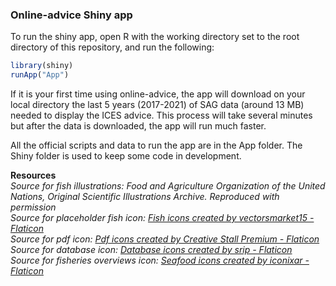 ### Online-advice Shiny app

To run the shiny app, open R with the working directory set to the root directory of this repository, and run the following:

```r
library(shiny)
runApp("App")
```

If it is your first time using online-advice, the app will download on your local directory the last 5 years (2017-2021) of SAG data (around 13 MB) needed to display the ICES advice. This process will take several minutes but after the data is downloaded, the app will run much faster.

All the official scripts and data to run the app are in the App folder. The Shiny folder is used to keep some code in development.

<b>Resources</b><br/>
<i>Source for fish illustrations: Food and Agriculture Organization of the United Nations, Original Scientific Illustrations Archive. Reproduced with permission <br/>
Source for placeholder fish icon: <a href="https://www.flaticon.com/free-icons/fish" title="fish icons">Fish icons created by vectorsmarket15 - Flaticon</a><i/><br/>
Source for pdf icon: <a href="https://www.flaticon.com/free-icons/pdf" title="pdf icons">Pdf icons created by Creative Stall Premium - Flaticon</a><br/>
Source for database icon: <a href="https://www.flaticon.com/free-icons/database" title="database icons">Database icons created by srip - Flaticon</a><br/>
Source for fisheries overviews icon: <a href="https://www.flaticon.com/free-icons/seafood" title="seafood icons">Seafood icons created by iconixar - Flaticon</a>
